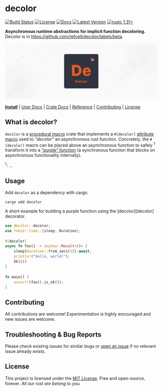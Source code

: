 # decolor 

[![Build Status]][actions]
[![License]][mit-license]
[![Docs]][Docs-rs]
[![Latest Version]][crates.io]
[![rustc 1.31+]][Rust 1.31]

[Build Status]: https://img.shields.io/github/actions/workflow/status/refcell/decolor/ci.yml?branch=main
[actions]: https://github.com/refcell/decolor/actions?query=branch%3Amain
[Latest Version]: https://img.shields.io/crates/v/decolor.svg
[crates.io]: https://crates.io/crates/decolor
[rustc 1.31+]: https://img.shields.io/badge/rustc_1.31+-lightgray.svg
[Rust 1.31]: https://blog.rust-lang.org/2018/12/06/Rust-1.31-and-rust-2018.html
[License]: https://img.shields.io/badge/license-MIT-7795AF.svg
[mit-license]: https://github.com/refcell/decolor/blob/main/LICENSE.md
[Docs-rs]: https://docs.rs/decolor/
[Docs]: https://img.shields.io/docsrs/decolor.svg?color=319e8c&label=docs.rs

**Asynchronous runtime abstractions for implicit function decoloring.** Decolor is in https://github.com/refcell/decolor/labels/beta.

![](./etc/banner.png)

**[Install](#usage)**
| [User Docs](#what-is-decolor)
| [Crate Docs][crates.io]
| [Reference][Docs-rs]
| [Contributing](#contributing)
| [License](#license)

## What is decolor?

`decolor` is a [procedural macro][proc-macro] crate that implements
a `#[decolor]` [attribute macro][attribute-macro] used to *"decolor"*
an asynchronous rust function. Concretely, the `#[decolor]` macro
can be placed above an asynchronous function to safely <sup>1</sup> transform it
into a ["purple" function][purple] (a synchronous function that blocks
on asynchronous functionality internally).


<sup>1</sup>: ...

[purple]: https://morestina.net/blog/1686/rust-async-is-colored
[attribute-macro]: https://doc.rust-lang.org/beta/reference/procedural-macros.html#attribute-macros
[proc-macro]: https://doc.rust-lang.org/beta/reference/procedural-macros.html

## Usage

Add `decolor` as a dependency with cargo.

```bash,ignore
cargo add decolor
```

A short example for building a purple function using the
[decolor][decolor] decorator.

```rust
use decolor::decolor;
use tokio::time::{sleep, Duration};

#[decolor]
async fn foo() -> anyhow::Result<()> {
    sleep(Duration::from_secs(1)).await;
    println!("Hello, world!");
    Ok(())
}

fn main() {
    assert!(foo().is_ok());
}
```

## Contributing

All contributions are welcome! Experimentation is highly encouraged
and new issues are welcome.

## Troubleshooting & Bug Reports

Please check existing issues for similar bugs or
[open an issue](https://github.com/refcell/decolor/issues/new)
if no relevant issue already exists.

## License

This project is licensed under the [MIT License](LICENSE.md).
Free and open-source, forever.
*All our rust are belong to you.*
